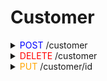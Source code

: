 # Customer
<details>
<summary><span style="color:blue">POST</span> /customer</summary>
	- 고객 정보 등록
    + Header: -
	+ Request
		*name(string): 이름
		*nrc_no(string): 주민번호
		*date_of_birth(string): 생년월일
		*gender(enum): 성별
		*phone_number(string): 전화번호
		email(string): 이메일
		*loan_type(enum): 대출 구분
		*cp_number(enum): 관리 코드
		*home_address(string): 집 주소
		*home_postal_code(string): 집 우편번호
		office_address(string): 사무실 주소
		office_postal_code(string): 사무실 우편번호
		details([string]): 추가 정보
		image(???): 사진
	+ Response: -
</details>
<details>
<summary><span style="color:red">DELETE</span> /customer</summary>
	고객 정보 삭제
	<details>
	<summary>Header</summary>
	</details>
	<details>
	<summary>Request</summary>
		*id(int): id
	</details>
	<details>
	<summary>Response</summary>
	</details>
</details>
<details>
<summary><span style="color:orange">PUT</span> /customer/id</summary>
	고객 정보 수정
	<details>
	<summary>Header</summary>
	</details>
	<details>
	<summary>Request</summary>
		name(string): 이름
		nrc_no(string): 주민번호
		date_of_birth(string): 생년월일
		gender(enum): 성별
		phone_number(string): 전화번호
		email(string): 이메일
		loan_type(enum): 대출 구분
		cp_number(enum): 관리 코드
		home_address(string): 집 주소
		home_postal_code(string): 집 우편번호
		office_address(string): 사무실 주소
		office_postal_code(string): 사무실 우편번호
		details([string]): 추가 정보
		image(???): 사진
	</details>
	<details>
	<summary>Response</summary>
	</details>
</details>
